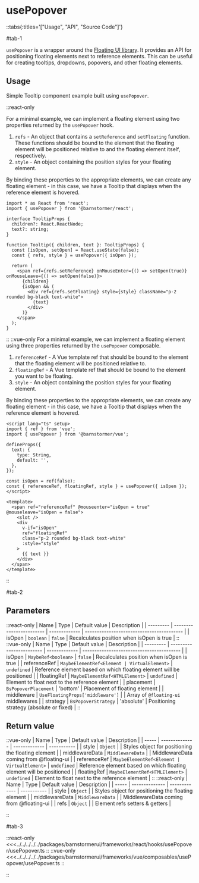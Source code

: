 # usePopover

::tabs{:titles='["Usage", "API", "Source Code"]'}

#tab-1

`usePopover` is a wrapper around the [Floating UI library](https://floating-ui.com). It provides an API for positioning floating elements next to reference elements. This can be useful for creating tooltips, dropdowns, popovers, and other floating elements.

## Usage

Simple Tooltip component example built using `usePopover`.

::react-only

For a minimal example, we can implement a floating element using two properties returned by the `usePopover` hook.

1. `refs` - An object that contains a `setReference` and `setFloating` function. These functions should be bound to the element that the floating element will be positioned relative to and the floating element itself, respectively.
2. `style` - An object containing the position styles for your floating element.

By binding these properties to the appropriate elements, we can create any floating element - in this case, we have a Tooltip that displays when the reference element is hovered.



```tsx
import * as React from 'react';
import { usePopover } from '@barnstormer/react';

interface TooltipProps {
  children?: React.ReactNode;
  text?: string;
}

function Tooltip({ children, text }: TooltipProps) {
  const [isOpen, setOpen] = React.useState(false);
  const { refs, style } = usePopover({ isOpen });

  return (
    <span ref={refs.setReference} onMouseEnter={() => setOpen(true)} onMouseLeave={() => setOpen(false)}>
      {children}
      {isOpen && (
        <div ref={refs.setFloating} style={style} className="p-2 rounded bg-black text-white">
          {text}
        </div>
      )}
    </span>
  );
}
```

::
::vue-only
For a minimal example, we can implement a floating element using three properties returned by the `usePopover` composable.

1. `referenceRef` - A Vue template ref that should be bound to the element that the floating element will be positioned relative to.
2. `floatingRef` - A Vue template ref that should be bound to the element you want to be floating.
3. `style` - An object containing the position styles for your floating element.

By binding these properties to the appropriate elements, we can create any floating element - in this case, we have a Tooltip that displays when the reference element is hovered.



```vue
<script lang="ts" setup>
import { ref } from 'vue';
import { usePopover } from '@barnstormer/vue';

defineProps({
  text: {
    type: String,
    default: '',
  },
});

const isOpen = ref(false);
const { referenceRef, floatingRef, style } = usePopover({ isOpen });
</script>

<template>
  <span ref="referenceRef" @mouseenter="isOpen = true" @mouseleave="isOpen = false">
    <slot />
    <div
      v-if="isOpen"
      ref="floatingRef"
      class="p-2 rounded bg-black text-white"
      :style="style"
    >
      {{ text }}
    </div>
  </span>
</template>
```

::




#tab-2

## Parameters

::react-only
| Name      | Type                     | Default value | Description                               |
| --------- | ------------------------ | ------------- | ----------------------------------------- |
| isOpen  | `boolean`                |  `false`             | Recalculates position when isOpen is true |
::
::vue-only
| Name      | Type                     | Default value | Description                               |
| --------- | ------------------------ | ------------- | ----------------------------------------- |
| isOpen  | `MaybeRef<boolean>`                |  `false`             | Recalculates position when isOpen is true |
| referenceRef  | `MaybeElementRef<Element | VirtualElement>` | `undefined`              | Reference element based on which floating element will be positioned  |
| floatingRef  | `MaybeElementRef<HTMLElement>` | `undefined`              | Element to float next to the reference element  |
| placement | `BsPopoverPlacement`    | 'bottom'      | Placement of floating element              |
| middleware    | `UseFloatingProps['middleware']`                 |              | Array of `@floating-ui` middlewares |
| strategy | `BsPopoverStrategy`    | 'absolute'      | Positioning strategy (absolute or fixed)              |
::



## Return value

::vue-only
| Name  | Type           | Default value | Description |
| ----- | -------------- | ------------- | ----------- |
| style | `Object` |               | Styles object for positioning the floating element            |
| middlewareData | `MiddlewareData` | | MiddlewareData coming from @floating-ui |
| referenceRef  | `MaybeElementRef<Element | VirtualElement>` | `undefined`              | Reference element based on which floating element will be positioned  |
| floatingRef  | `MaybeElementRef<HTMLElement>` | `undefined`              | Element to float next to the reference element  |
::
::react-only
| Name  | Type           | Default value | Description |
| ----- | -------------- | ------------- | ----------- |
| style | `Object` |               | Styles object for positioning the floating element            |
| middlewareData | `MiddlewareData` | | MiddlewareData coming from @floating-ui |
| refs  | `Object`   |               | Element refs setters & getters            |

::


#tab-3


::react-only
<<<../../../../../packages/barnstormerui/frameworks/react/hooks/usePopover/usePopover.ts
::
::vue-only
<<<../../../../../packages/barnstormerui/frameworks/vue/composables/usePopover/usePopover.ts
::


::
